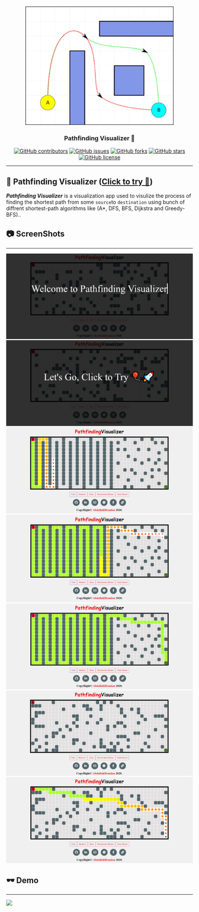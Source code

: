 <p align="center">
  <a href="" rel="noopener">
 <img width=400px  src="https://github.com/AbdallahHemdan/Pathfinding-Visualizer/blob/master/img/Pathfinding_2D_Illustration.svg" alt="pathfinding visulizer logo"></a>
</p>

<h3 align="center">Pathfinding Visualizer 🎯</h3>
<div align="center">

[![GitHub contributors](https://img.shields.io/github/contributors/AbdallahHemdan/Pathfinding-Visualizer)](https://github.com/AbdallahHemdan/Pathfinding-Visualizer/contributors)
[![GitHub issues](https://img.shields.io/github/issues/AbdallahHemdan/Pathfinding-Visualizer)](https://github.com/AbdallahHemdan/Pathfinding-Visualizer/issues)
[![GitHub forks](https://img.shields.io/github/forks/AbdallahHemdan/Pathfinding-Visualizer)](https://github.com/AbdallahHemdan/Pathfinding-Visualizer/network)
[![GitHub stars](https://img.shields.io/github/stars/AbdallahHemdan/Pathfinding-Visualizer)](https://github.com/AbdallahHemdan/Pathfinding-Visualizer/stargazers)
[![GitHub license](https://img.shields.io/github/license/AbdallahHemdan/Pathfinding-Visualizer)](https://github.com/AbdallahHemdan/Pathfinding-Visualizer/blob/master/LICENSE)

</div>

---
## 🎈 Pathfinding Visualizer ([Click to try 🚀](https://abdallahhemdan.github.io/fifteenPuzzleGame/))
**_Pathfinding Visualizer_** is a visualization app used to visulize the process of finding the shortest path from some ```source```to ```destination``` using bunch of diffrent shortest-path algorithms like (A*, DFS, BFS, Dijkstra and Greedy-BFS)..

## 📷 ScreenShots 
-------------------

<div align="center">
  
<img src="https://github.com/AbdallahHemdan/Pathfinding-Visualizer/blob/master/Screenshots/8.png">
<br>
<img src="https://github.com/AbdallahHemdan/Pathfinding-Visualizer/blob/master/Screenshots/5.png">
<br>
<img src="https://github.com/AbdallahHemdan/Pathfinding-Visualizer/blob/master/Screenshots/2.png">
<br>
<img src="https://github.com/AbdallahHemdan/Pathfinding-Visualizer/blob/master/Screenshots/3.png">
<br>
<img src="https://github.com/AbdallahHemdan/Pathfinding-Visualizer/blob/master/Screenshots/4.png">
<br>
<img src="https://github.com/AbdallahHemdan/Pathfinding-Visualizer/blob/master/Screenshots/6.png">
<br>
<img src="https://github.com/AbdallahHemdan/Pathfinding-Visualizer/blob/master/Screenshots/7.png">
<br>


</div>

## 🕶 Demo
----------

<img src="https://github.com/AbdallahHemdan/fifteenPuzzleGame/blob/master/demo/fifteenPuzzleGame-out.gif">
